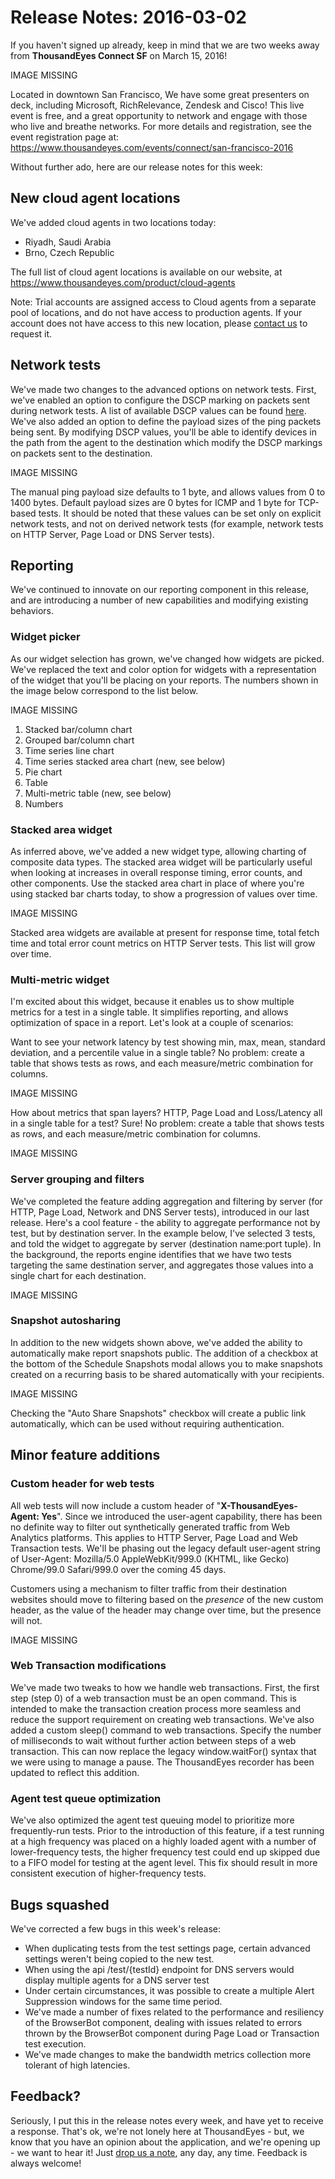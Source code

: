 # Release Notes: 2016-03-02

If you haven't signed up already, keep in mind that we are two weeks away from **ThousandEyes Connect SF** on March 15, 2016!

IMAGE MISSING

Located in downtown San Francisco, We have some great presenters on deck, including Microsoft, RichRelevance, Zendesk and Cisco! This live event is free, and a great opportunity to network and engage with those who live and breathe networks.  For more details and registration, see the event registration page at: https://www.thousandeyes.com/events/connect/san-francisco-2016

Without further ado, here are our release notes for this week:

## New cloud agent locations

We've added cloud agents in two locations today:

* Riyadh, Saudi Arabia
* Brno, Czech Republic

The full list of cloud agent locations is available on our website, at https://www.thousandeyes.com/product/cloud-agents

Note: Trial accounts are assigned access to Cloud agents from a separate pool of locations, and do not have access to production agents.  If your account does not have access to this new location, please [contact us](mailto:support@thousandeyes.com?subject=Request+for+access+to+GA_PLUS+agent+group) to request it.

## Network tests

We've made two changes to the advanced options on network tests.  First, we've enabled an option to configure the DSCP marking on packets sent during network tests.  A list of available DSCP values can be found [here](https://success.thousandeyes.com/ViewArticle?articleIdParam=kA0E0000000Cmn1KAC).  We've also added an option to define the payload sizes of the ping packets being sent.  By modifying DSCP values, you'll be able to identify devices in the path from the agent to the destination which modify the DSCP markings on packets sent to the destination.

IMAGE MISSING

The manual ping payload size defaults to 1 byte, and allows values from 0 to 1400 bytes.  Default payload sizes are 0 bytes for ICMP and 1 byte for TCP-based tests.  It should be noted that these values can be set only on explicit network tests, and not on derived network tests \(for example, network tests on HTTP Server, Page Load or DNS Server tests\).  

## Reporting

We've continued to innovate on our reporting component in this release, and are introducing a number of new capabilities and modifying existing behaviors.

### Widget picker

As our widget selection has grown, we've changed how widgets are picked. We've replaced the text and color option for widgets with a representation of the widget that you'll be placing on your reports.  The numbers shown in the image below correspond to the list below.

IMAGE MISSING

1. Stacked bar/column chart
2. Grouped bar/column chart
3. Time series line chart
4. Time series stacked area chart \(new, see below\)
5. Pie chart
6. Table
7. Multi-metric table \(new, see below\)
8. Numbers

### Stacked area widget

As inferred above, we've added a new widget type, allowing charting of composite data types. The stacked area widget will be particularly useful when looking at increases in overall response timing, error counts, and other components. Use the stacked area chart in place of where you're using stacked bar charts today, to show a progression of values over time.

IMAGE MISSING

Stacked area widgets are available at present for response time, total fetch time and total error count metrics on HTTP Server tests.  This list will grow over time.

### Multi-metric widget

I'm excited about this widget, because it enables us to show multiple metrics for a test in a single table.  It simplifies reporting, and allows optimization of space in a report.  Let's look at a couple of scenarios:

Want to see your network latency by test showing min, max, mean, standard deviation, and a percentile value in a single table?  No problem: create a table that shows tests as rows, and each measure/metric combination for columns.

IMAGE MISSING

How about metrics that span layers?  HTTP, Page Load and Loss/Latency all in a single table for a test?  Sure!  No problem: create a table that shows tests as rows, and each measure/metric combination for columns.

IMAGE MISSING

### Server grouping and filters

We've completed the feature adding aggregation and filtering by server \(for HTTP, Page Load, Network and DNS Server tests\), introduced in our last release.  Here's a cool feature - the ability to aggregate performance not by test, but by destination server.  In the example below, I've selected 3 tests, and told the widget to aggregate by server \(destination name:port tuple\).  In the background, the reports engine identifies that we have two tests targeting the same destination server, and aggregates those values into a single chart for each destination.

IMAGE MISSING

### Snapshot autosharing

In addition to the new widgets shown above, we've added the ability to automatically make report snapshots public.  The addition of a checkbox at the bottom of the Schedule Snapshots modal allows you to make snapshots created on a recurring basis to be shared automatically with your recipients. 

IMAGE MISSING

Checking the "Auto Share Snapshots" checkbox will create a public link automatically, which can be used without requiring authentication.  

## Minor feature additions

### Custom header for web tests

All web tests will now include a custom header of "**X-ThousandEyes-Agent: Yes**". Since we introduced the user-agent capability, there has been no definite way to filter out synthetically generated traffic from Web Analytics platforms. This applies to HTTP Server, Page Load and Web Transaction tests.  We'll be phasing out the legacy default user-agent string of User-Agent: Mozilla/5.0 AppleWebKit/999.0 \(KHTML, like Gecko\) Chrome/99.0 Safari/999.0 over the coming 45 days.  

Customers using a mechanism to filter traffic from their destination websites should move to filtering based on the _presence_ of the new custom header, as the value of the header may change over time, but the presence will not.

IMAGE MISSING

### Web Transaction modifications

We've made two tweaks to how we handle web transactions. First, the first step \(step 0\) of a web transaction must be an open command. This is intended to make the transaction creation process more seamless and reduce the support requirement on creating web transactions.  We've also added a custom sleep\(\) command to web transactions. Specify the number of milliseconds to wait without further action between steps of a web transaction. This can now replace the legacy window.waitFor\(\) syntax that we were using to manage a pause.  The ThousandEyes recorder has been updated to reflect this addition.

### Agent test queue optimization

We've also optimized the agent test queuing model to prioritize more frequently-run tests. Prior to the introduction of this feature, if a test running at a high frequency was placed on a highly loaded agent with a number of lower-frequency tests, the higher frequency test could end up skipped due to a FIFO model for testing at the agent level. This fix should result in more consistent execution of higher-frequency tests.

## Bugs squashed

We've corrected a few bugs in this week's release:

* When duplicating tests from the test settings page, certain advanced settings weren't being copied to the new test.
* When using the api /test/{testId} endpoint for DNS servers would display multiple agents for a DNS server test
* Under certain circumstances, it was possible to create a multiple Alert Suppression windows for the same time period.
* We've made a number of fixes related to the performance and resiliency of the BrowserBot component, dealing with issues related to errors thrown by the BrowserBot component during Page Load or Transaction test execution.
* We've made changes to make the bandwidth metrics collection more tolerant of high latencies.

## Feedback?

Seriously, I put this in the release notes every week, and have yet to receive a response.  That's ok, we're not lonely here at ThousandEyes - but, we know that you have an opinion about the application, and we're opening up - we want to hear it!  Just [drop us a note](mailto:support@thousandeyes.com?subject=2016-03-02+release+update), any day, any time.  Feedback is always welcome! 

